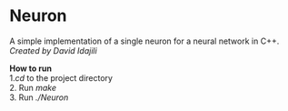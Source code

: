 # Neuron
A simple implementation of a single neuron for a neural network in C++.
<br><i>Created by David Idajili</i></br>

<b>How to run</b><br>
1.<i>cd</i> to the project directory<br>
2. Run <i>make</i> <br>
3. Run <i>./Neuron</i>

